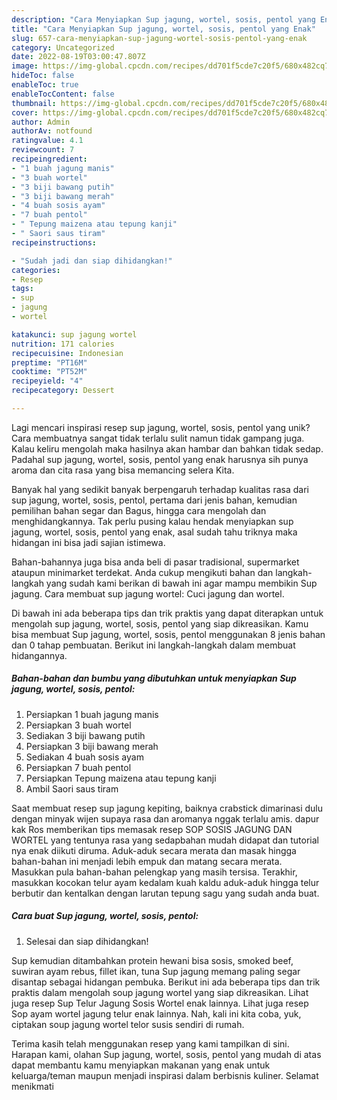 ```yaml
---
description: "Cara Menyiapkan Sup jagung, wortel, sosis, pentol yang Enak"
title: "Cara Menyiapkan Sup jagung, wortel, sosis, pentol yang Enak"
slug: 657-cara-menyiapkan-sup-jagung-wortel-sosis-pentol-yang-enak
category: Uncategorized
date: 2022-08-19T03:00:47.807Z
image: https://img-global.cpcdn.com/recipes/dd701f5cde7c20f5/680x482cq70/sup-jagung-wortel-sosis-pentol-foto-resep-utama.jpg
hideToc: false
enableToc: true
enableTocContent: false
thumbnail: https://img-global.cpcdn.com/recipes/dd701f5cde7c20f5/680x482cq70/sup-jagung-wortel-sosis-pentol-foto-resep-utama.jpg
cover: https://img-global.cpcdn.com/recipes/dd701f5cde7c20f5/680x482cq70/sup-jagung-wortel-sosis-pentol-foto-resep-utama.jpg
author: Admin
authorAv: notfound
ratingvalue: 4.1
reviewcount: 7
recipeingredient:
- "1 buah jagung manis"
- "3 buah wortel"
- "3 biji bawang putih"
- "3 biji bawang merah"
- "4 buah sosis ayam"
- "7 buah pentol"
- " Tepung maizena atau tepung kanji"
- " Saori saus tiram"
recipeinstructions:

- "Sudah jadi dan siap dihidangkan!"
categories:
- Resep
tags:
- sup
- jagung
- wortel

katakunci: sup jagung wortel 
nutrition: 171 calories
recipecuisine: Indonesian
preptime: "PT16M"
cooktime: "PT52M"
recipeyield: "4"
recipecategory: Dessert

---
```





Lagi mencari inspirasi resep sup jagung, wortel, sosis, pentol yang unik? Cara membuatnya sangat tidak terlalu sulit namun tidak gampang juga. Kalau keliru mengolah maka hasilnya akan hambar dan bahkan tidak sedap. Padahal sup jagung, wortel, sosis, pentol yang enak harusnya sih punya aroma dan cita rasa yang bisa memancing selera Kita.





Banyak hal yang sedikit banyak berpengaruh terhadap kualitas rasa dari sup jagung, wortel, sosis, pentol, pertama dari jenis bahan, kemudian pemilihan bahan segar dan Bagus, hingga cara mengolah dan menghidangkannya. Tak perlu pusing kalau hendak menyiapkan sup jagung, wortel, sosis, pentol yang enak,      asal sudah tahu triknya maka hidangan ini bisa jadi sajian istimewa.














Bahan-bahannya juga bisa anda beli di pasar tradisional, supermarket ataupun minimarket terdekat. Anda cukup mengikuti bahan dan langkah-langkah yang sudah kami berikan di bawah ini agar mampu membikin Sup jagung. Cara membuat sup jagung wortel: Cuci jagung dan wortel.






Di bawah ini ada beberapa tips dan trik praktis yang dapat diterapkan untuk mengolah sup jagung, wortel, sosis, pentol yang siap dikreasikan. Kamu bisa membuat Sup jagung, wortel, sosis, pentol menggunakan 8 jenis bahan dan 0 tahap pembuatan. Berikut ini langkah-langkah dalam membuat hidangannya.

<!--inarticleads1-->

##### Bahan-bahan dan bumbu yang dibutuhkan untuk menyiapkan Sup jagung, wortel, sosis, pentol:

1. Persiapkan 1 buah jagung manis
1. Persiapkan 3 buah wortel
1. Sediakan 3 biji bawang putih
1. Persiapkan 3 biji bawang merah
1. Sediakan 4 buah sosis ayam
1. Persiapkan 7 buah pentol
1. Persiapkan  Tepung maizena atau tepung kanji
1. Ambil  Saori saus tiram


Saat membuat resep sup jagung kepiting, baiknya crabstick dimarinasi dulu dengan minyak wijen supaya rasa dan aromanya nggak terlalu amis. dapur kak Ros memberikan tips memasak resep SOP SOSIS JAGUNG DAN WORTEL yang tentunya rasa yang sedapbahan mudah didapat dan tutorial nya enak diikuti diruma. Aduk-aduk secara merata dan masak hingga bahan-bahan ini menjadi lebih empuk dan matang secara merata. Masukkan pula bahan-bahan pelengkap yang masih tersisa. Terakhir, masukkan kocokan telur ayam kedalam kuah kaldu aduk-aduk hingga telur berbutir dan kentalkan dengan larutan tepung sagu yang sudah anda buat. 

<!--inarticleads2-->

##### Cara buat Sup jagung, wortel, sosis, pentol:


1. Selesai dan siap dihidangkan!

Sup kemudian ditambahkan protein hewani bisa sosis, smoked beef, suwiran ayam rebus, fillet ikan, tuna Sup jagung memang paling segar disantap sebagai hidangan pembuka. Berikut ini ada beberapa tips dan trik praktis dalam mengolah soup jagung wortel yang siap dikreasikan. Lihat juga resep Sup Telur Jagung Sosis Wortel enak lainnya. Lihat juga resep Sop ayam wortel jagung telur enak lainnya. Nah, kali ini kita coba, yuk, ciptakan soup jagung wortel telor susis sendiri di rumah. 

Terima kasih telah menggunakan resep yang kami tampilkan di sini. Harapan kami, olahan Sup jagung, wortel, sosis, pentol yang mudah di atas dapat membantu kamu menyiapkan makanan yang enak untuk keluarga/teman maupun menjadi inspirasi dalam berbisnis kuliner. Selamat menikmati
